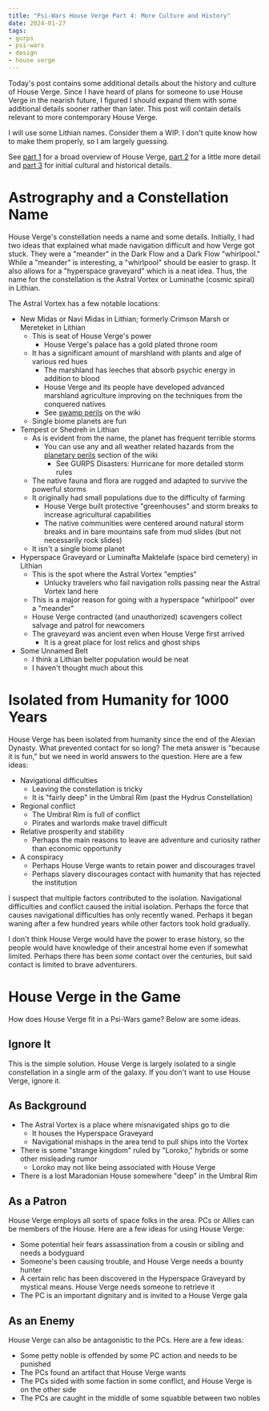 ```yaml
---
title: "Psi-Wars House Verge Part 4: More Culture and History"
date: 2024-01-27
tags:
- gurps
- psi-wars
- design
- house verge
---
```


Today's post contains some additional details about the history and culture of House Verge. Since I have heard of plans for someone to use House Verge in the nearish future, I figured I should expand them with some additional details sooner rather than later. This post will contain details relevant to more contemporary House Verge.

I will use some Lithian names. Consider them a WIP. I don't quite know how to make them properly, so I am largely guessing.

See [part 1](https://calmquist.github.io/2023/09/23/house-verge-1.html) for a broad overview of House Verge, [part 2](https://calmquist.github.io/2023/09/30/house-verge-2.html) for a little more detail and [part 3](https://calmquist.github.io/2023/11/11/house-verge-3.html) for initial cultural and historical details.

# Astrography and a Constellation Name
House Verge's constellation needs a name and some details. Initially, I had two ideas that explained what made navigation difficult and how Verge got stuck. They were a "meander" in the Dark Flow and a Dark Flow "whirlpool." While a "meander" is interesting, a "whirlpool" should be easier to grasp. It also allows for a "hyperspace graveyard" which is a neat idea. Thus, the name for the constellation is the Astral Vortex or Luminathe (cosmic spiral) in Lithian.

The Astral Vortex has a few notable locations:
* New Midas or Navi Midas in Lithian; formerly Crimson Marsh or Mereteket in Lithian
  * This is seat of House Verge's power
    * House Verge's palace has a gold plated throne room
  * It has a significant amount of marshland with plants and alge of various red hues
    * The marshland has leeches that absorb psychic energy in addition to blood
    * House Verge and its people have developed advanced marshland agriculture improving on the techniques from the conquered natives
    * See [swamp perils](http://psi-wars.wikidot.com/wiki:planetary-perils#toc17) on the wiki
  * Single biome planets are fun
* Tempest or Shedreh in Lithian
  * As is evident from the name, the planet has frequent terrible storms
    * You can use any and all weather related hazards from the [planetary perils](http://psi-wars.wikidot.com/wiki:planetary-perils) section of the wiki
      * See GURPS Disasters: Hurricane for more detailed storm rules
  * The native fauna and flora are rugged and adapted to survive the powerful storms
  * It originally had small populations due to the difficulty of farming
    * House Verge built protective "greenhouses" and storm breaks to increase agricultural capabilities
    * The native communities were centered around natural storm breaks and in bare mountains safe from mud slides (but not necessarily rock slides)
  * It isn't a single biome planet
* Hyperspace Graveyard or Luminafta Maktelafe (space bird cemetery) in Lithian
  * This is the spot where the Astral Vortex "empties"
    * Unlucky travelers who fail navigation rolls passing near the Astral Vortex land here
  * This is a major reason for going with a hyperspace "whirlpool" over a "meander"
  * House Verge contracted (and unauthorized) scavengers collect salvage and patrol for newcomers
  * The graveyard was ancient even when House Verge first arrived
    * It is a great place for lost relics and ghost ships
* Some Unnamed Belt
  * I think a Lithian belter population would be neat
  * I haven't thought much about this

# Isolated from Humanity for 1000 Years
House Verge has been isolated from humanity since the end of the Alexian Dynasty. What prevented contact for so long? The meta answer is "because it is fun," but we need in world answers to the question. Here are a few ideas:

* Navigational difficulties
  * Leaving the constellation is tricky
  * It is "fairly deep" in the Umbral Rim (past the Hydrus Constellation)
* Regional conflict
  * The Umbral Rim is full of conflict
  * Pirates and warlords make travel difficult
* Relative prosperity and stability
  * Perhaps the main reasons to leave are adventure and curiosity rather than economic opportunity
* A conspiracy
  * Perhaps House Verge wants to retain power and discourages travel
  * Perhaps slavery discourages contact with humanity that has rejected the institution

I suspect that multiple factors contributed to the isolation. Navigational difficulties and conflict caused the initial isolation. Perhaps the force that causes navigational difficulties has only recently waned. Perhaps it began waning after a few hundred years while other factors took hold gradually.

I don't think House Verge would have the power to erase history, so the people would have knowledge of their ancestral home even if somewhat limited. Perhaps there has been _some_ contact over the centuries, but said contact is limited to brave adventurers.

# House Verge in the Game
How does House Verge fit in a Psi-Wars game? Below are some ideas.

## Ignore It
This is the simple solution. House Verge is largely isolated to a single constellation in a single arm of the galaxy. If you don't want to use House Verge, ignore it.

## As Background
* The Astral Vortex is a place where misnavigated ships go to die
  * It houses the Hyperspace Graveyard
  * Navigational mishaps in the area tend to pull ships into the Vortex
* There is some "strange kingdom" ruled by "Loroko," hybrids or some other misleading rumor
  * Loroko may not like being associated with House Verge
* There is a lost Maradonian House somewhere "deep" in the Umbral Rim

## As a Patron
House Verge employs all sorts of space folks in the area. PCs or Allies can be members of the House. Here are a few ideas for using House Verge:

* Some potential heir fears assassination from a cousin or sibling and needs a bodyguard
* Someone's been causing trouble, and House Verge needs a bounty hunter
* A certain relic has been discovered in the Hyperspace Graveyard by mystical means. House Verge needs someone to retrieve it
* The PC is an important dignitary and is invited to a House Verge gala

## As an Enemy
House Verge can also be antagonistic to the PCs. Here are a few ideas:

* Some petty noble is offended by some PC action and needs to be punished
* The PCs found an artifact that House Verge wants
* The PCs sided with some faction in some conflict, and House Verge is on the other side
* The PCs are caught in the middle of some squabble between two nobles
